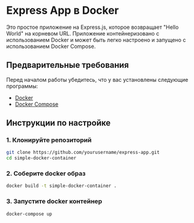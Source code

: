 # Express App в Docker

Это простое приложение на Express.js, которое возвращает "Hello World" на корневом URL. Приложение контейнеризовано с использованием Docker и может быть легко настроено и запущено с использованием Docker Compose.

## Предварительные требования

Перед началом работы убедитесь, что у вас установлены следующие программы:

- [Docker](https://www.docker.com/get-started)
- [Docker Compose](https://docs.docker.com/compose/install/)

## Инструкции по настройке

### 1. Клонируйте репозиторий

```sh
git clone https://github.com/yourusername/express-app.git
cd simple-docker-container
```

### 2. Соберите docker образ
```sh 
docker build -t simple-docker-container .
```

### 3. Запустите docker контейнер
```sh
docker-compose up
```
